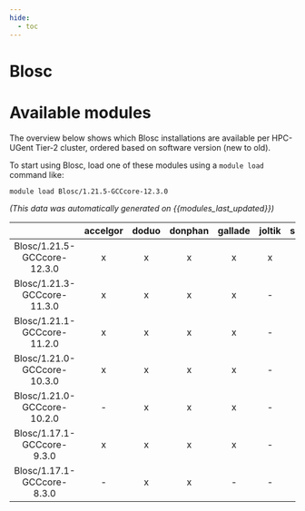 ```yaml
---
hide:
  - toc
---
```


Blosc
=====

# Available modules


The overview below shows which Blosc installations are available per HPC-UGent Tier-2 cluster, ordered based on software version (new to old).

To start using Blosc, load one of these modules using a `module load` command like:

```shell
module load Blosc/1.21.5-GCCcore-12.3.0
```

*(This data was automatically generated on {{modules_last_updated}})*  

| |accelgor|doduo|donphan|gallade|joltik|shinx|skitty|
| :---: | :---: | :---: | :---: | :---: | :---: | :---: | :---: |
|Blosc/1.21.5-GCCcore-12.3.0|x|x|x|x|x|x|x|
|Blosc/1.21.3-GCCcore-11.3.0|x|x|x|x|-|-|-|
|Blosc/1.21.1-GCCcore-11.2.0|x|x|x|x|-|-|-|
|Blosc/1.21.0-GCCcore-10.3.0|x|x|x|x|-|-|-|
|Blosc/1.21.0-GCCcore-10.2.0|-|x|x|x|-|-|-|
|Blosc/1.17.1-GCCcore-9.3.0|x|x|x|x|-|-|-|
|Blosc/1.17.1-GCCcore-8.3.0|-|x|x|-|-|-|-|
